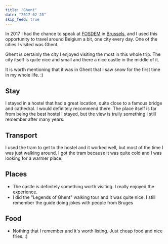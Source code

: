 ```yaml
---
title: "Ghent"
date: "2017-02-20"
skip_feed: true
---
```


In 2017 I had the chance to speak at [FOSDEM](/fosdem2017) in
[Brussels](brussels), and I used this opportunity to travel around Belgium a
bit, one city every day. One of the cities I visited was Ghent.

Ghent is certainly the city I enjoyed visiting the most in this whole trip. The
city itself is quite nice and small and there a nice castle in the middle of
it.

It is worth mentioning that it was in Ghent that I saw snow for the first time
in my whole life. :)

## Stay

I stayed in a hostel that had a great location, quite close to a famous bridge
and cathedral. I would definitely recommend there. The place itself is far from
being the best hostel I stayed, but the view is trully something i still
remember after many years.

## Transport

I used the tram to get to the hostel and it worked well, but most of the time I
was just walking around. I got the tram because it was quite cold and I was
looking for a warmer place.


## Places

* The castle is definitely something worth visiting. I really enjoyed the
  experience.
* I did the "Legends of Ghent" walking tour and it was quite nice. I still
  remember the guide doing jokes with people from Bruges

## Food

* Nothing that I remember and it's worth listing. Just cheap food and nice
  fries. :)
